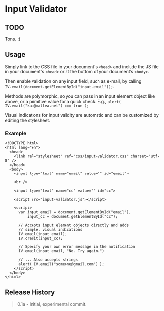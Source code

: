 # Input Validator

## TODO

Tons. :)

## Usage

Simply link to the CSS file in your document's `<head>` and include the JS file in your document's `<head>` or at the bottom of your document's `<body>`.

Then enable validation on any input field, such as e-mail, by calling `IV.email(document.getElementById("input-email"));`. 

Methods are polymorphic, so you can pass in an input element object like above, or a primitive value for a quick check. E.g., `alert( IV.email("kai@mallea.net") === true );`

Visual indications for input validity are automatic and can be customized by editing the stylesheet.

### Example

    <!DOCTYPE html>
    <html lang="en">
      <head>
        <link rel="stylesheet" ref="css/input-validator.css" charset="utf-8" />
      </head>
      <body>
        <input type="text" name="email" value="" id="email">
        
        <br />
        
        <input type="text" name="cc" value="" id="cc">
        
        <script src="input-validator.js"></script>
        
        <script>
          var input_email = document.getElementById("email"),
              input_cc = document.getElementById("cc");
      
          // Accepts input element objects directly and adds
          // simple, visual indications
          IV.email(input_email);
          IV.credit(input_cc);
          
          // Specify your own error message in the notification
          IV.email(input_email, "No. Try again.")
      
          // ... Also accepts strings
          alert( IV.email("someone@gmail.com") );
        </script>
      </body>
    </html>

## Release History

> 0.1a - Initial, experimental commit.